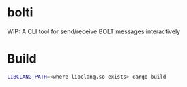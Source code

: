 # bolti
WIP: A CLI tool for send/receive BOLT messages interactively

# Build
```sh
LIBCLANG_PATH=<where libclang.so exists> cargo build
```
